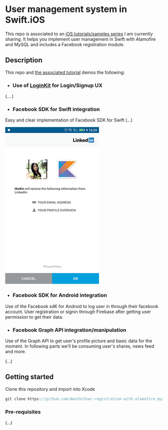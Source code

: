 # User management system in Swift.iOS

This repo is associated to an [iOS tutorials/samples series](http://pragmatictheories.tech/category/ios/) I am currently sharing.
It helps you implement user management in Swift with Alamofire and MySQL and includes a Facebook registration module.

## Description

This repo and [the associated tutorial](http://pragmatictheories.tech/category/ios/) demos the following:

* ### Use of [LoginKit](https://github.com/IcaliaLabs/LoginKit) for Login/Signup UX
(....)

* ### Facebook SDK for Swift integration
Easy and clear implementation of Facebook SDK for Swift (...)

![linkedInLogin](https://raw.githubusercontent.com/AmalH/KotlinLearning-Part1-/master/screenshots/linkedInRegistration.png)

* ### Facebook SDK for Android integration
Use of the Facebook sdK for Android to log user in through their facebook account.
User registration or signin through Firebase after getting user permission to get their data.

* ### Facebook Graph API integration/manipulation
Use of the Graph API to get user's profile picture and basic data for the moment.
In following parts we'll be consuming user's shares, news feed and more.

(...)

## Getting started
Clone this repository and import into Xcode
```javascript
git clone https://github.com/AmalH/User-registration-with-alamofire_mysql-and-facebook_sdk.git
```
### Pre-requisites
(...)

